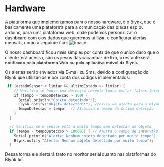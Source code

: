 # Hardware

A plataforma que implementamos para o nosso hardware, é o Blynk, que é basicamente uma plataforma para a comunicação das placas esp ou arduino, para uma plataforma web, onde podemos personalizar o dashboard com o os dados que queremos utilizar, e configurar alertas mensais, como a seguinte foto:
![image](https://github.com/user-attachments/assets/6f93e457-7c96-48a1-9da6-d6eeb574e13e)

O nosso dashboard ficou mais simples por conta de que o unico dado que o cliente terá acesso, são os pesos das caçambas de lixo, o restante será notificado pela plataforma Web ou pelo aplicativo móvel do Blynk.

Os alertas serão enviados via E-mail ou Sms, devido a configuração do Blynk que utilizamos e por conta dos códigos implementados:
```cpp
 if (estadoSensor < limiar && ultimoEstado >= limiar) {  
    // Verifica se houve uma detecção recente (para evitar falsas leituras)
    if (tempo - tempoDeteccao > 100) {
      Serial.println("Objeto detectado!");
      Blynk.notify("Objeto detectado!"); //envia um alerta para o Blynk
      tempoDeteccao = tempo;  // Atualiza o tempo da última detecção
    }
  } 

  // Verifica se o sensor está a muito tempo sem detectar um objeto
  if (tempo - tempoDeteccao > 180000) { // Ajusta o tempo de intervalo em 3 minutos 
    Serial.println("Alerta: Nenhum objeto detectado por muito tempo");
    Blynk.notify("Alerta: Nenhum objeto detectado por muito tempo");   
  }
```
Dessa forma ele alertará tanto no monitor serial quanto nas plataformas do Blynk IoT.
